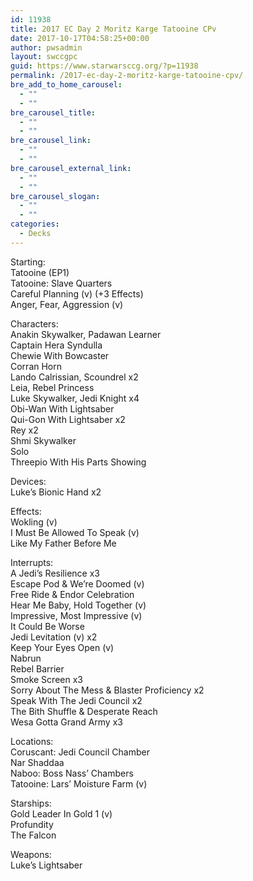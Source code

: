 ```yaml
---
id: 11938
title: 2017 EC Day 2 Moritz Karge Tatooine CPv
date: 2017-10-17T04:58:25+00:00
author: pwsadmin
layout: swccgpc
guid: https://www.starwarsccg.org/?p=11938
permalink: /2017-ec-day-2-moritz-karge-tatooine-cpv/
bre_add_to_home_carousel:
  - ""
  - ""
bre_carousel_title:
  - ""
  - ""
bre_carousel_link:
  - ""
  - ""
bre_carousel_external_link:
  - ""
  - ""
bre_carousel_slogan:
  - ""
  - ""
categories:
  - Decks
---
```

Starting:  
Tatooine (EP1)  
Tatooine: Slave Quarters  
Careful Planning (v) (+3 Effects)  
Anger, Fear, Aggression (v)

Characters:  
Anakin Skywalker, Padawan Learner  
Captain Hera Syndulla  
Chewie With Bowcaster  
Corran Horn  
Lando Calrissian, Scoundrel x2  
Leia, Rebel Princess  
Luke Skywalker, Jedi Knight x4  
Obi-Wan With Lightsaber  
Qui-Gon With Lightsaber x2  
Rey x2  
Shmi Skywalker  
Solo  
Threepio With His Parts Showing

Devices:  
Luke’s Bionic Hand x2

Effects:  
Wokling (v)  
I Must Be Allowed To Speak (v)  
Like My Father Before Me

Interrupts:  
A Jedi’s Resilience x3  
Escape Pod & We’re Doomed (v)  
Free Ride & Endor Celebration  
Hear Me Baby, Hold Together (v)  
Impressive, Most Impressive (v)  
It Could Be Worse  
Jedi Levitation (v) x2  
Keep Your Eyes Open (v)  
Nabrun  
Rebel Barrier  
Smoke Screen x3  
Sorry About The Mess & Blaster Proficiency x2  
Speak With The Jedi Council x2  
The Bith Shuffle & Desperate Reach  
Wesa Gotta Grand Army x3

Locations:  
Coruscant: Jedi Council Chamber  
Nar Shaddaa  
Naboo: Boss Nass’ Chambers  
Tatooine: Lars’ Moisture Farm (v)

Starships:  
Gold Leader In Gold 1 (v)  
Profundity  
The Falcon

Weapons:  
Luke’s Lightsaber